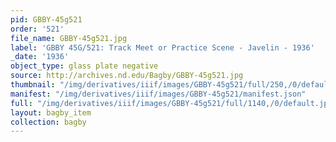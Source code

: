 ```yaml
---
pid: GBBY-45g521
order: '521'
file_name: GBBY-45g521.jpg
label: 'GBBY 45G/521: Track Meet or Practice Scene - Javelin - 1936'
_date: '1936'
object_type: glass plate negative
source: http://archives.nd.edu/Bagby/GBBY-45g521.jpg
thumbnail: "/img/derivatives/iiif/images/GBBY-45g521/full/250,/0/default.jpg"
manifest: "/img/derivatives/iiif/images/GBBY-45g521/manifest.json"
full: "/img/derivatives/iiif/images/GBBY-45g521/full/1140,/0/default.jpg"
layout: bagby_item
collection: bagby
---
```

